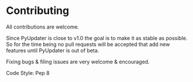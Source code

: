 # Contributing

All contributions are welcome.

Since PyUpdater is close to v1.0 the goal is to make it as stable as possible. So for the time being no pull requests will be accepted that add new features until PyUpdater is out of beta.

Fixing bugs & filing issues are very welcome & encouraged.

Code Style: Pep 8